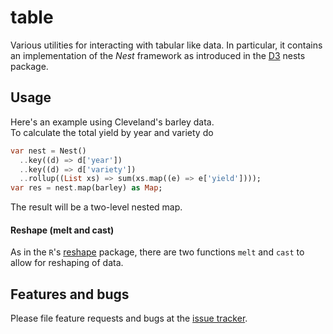 # table

Various utilities for interacting with tabular like data.  In particular, 
it contains an implementation of the *Nest* framework as introduced in 
the [D3](https://github.com/d3/d3-collection#nests) nests package.

## Usage
Here's an example using Cleveland's barley data.  
To calculate the total yield by year and variety do

```dart
var nest = Nest()
  ..key((d) => d['year'])
  ..key((d) => d['variety'])
  ..rollup((List xs) => sum(xs.map((e) => e['yield'])));
var res = nest.map(barley) as Map;
```
The result will be a two-level nested map.


 
#### Reshape (melt and cast) 
As in the `R`'s [reshape](http://had.co.nz/reshape/) package, there are 
two functions `melt` and `cast` to allow for reshaping of data. 


## Features and bugs

Please file feature requests and bugs at the [issue tracker][tracker].

[tracker]: https://github.com/thumbert/table/issues

